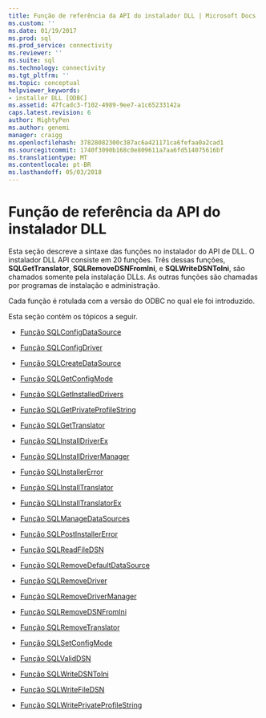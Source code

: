 ```yaml
---
title: Função de referência da API do instalador DLL | Microsoft Docs
ms.custom: ''
ms.date: 01/19/2017
ms.prod: sql
ms.prod_service: connectivity
ms.reviewer: ''
ms.suite: sql
ms.technology: connectivity
ms.tgt_pltfrm: ''
ms.topic: conceptual
helpviewer_keywords:
- installer DLL [ODBC]
ms.assetid: 47fcadc3-f102-4989-9ee7-a1c65233142a
caps.latest.revision: 6
author: MightyPen
ms.author: genemi
manager: craigg
ms.openlocfilehash: 37828082300c387ac6a421171ca6fefaa0a2cad1
ms.sourcegitcommit: 1740f3090b168c0e809611a7aa6fd514075616bf
ms.translationtype: MT
ms.contentlocale: pt-BR
ms.lasthandoff: 05/03/2018
---
```

# <a name="installer-dll-api-reference-function"></a>Função de referência da API do instalador DLL
Esta seção descreve a sintaxe das funções no instalador do API de DLL. O instalador DLL API consiste em 20 funções. Três dessas funções, **SQLGetTranslator**, **SQLRemoveDSNFromIni**, e **SQLWriteDSNToIni**, são chamados somente pela instalação DLLs. As outras funções são chamadas por programas de instalação e administração.  
  
 Cada função é rotulada com a versão do ODBC no qual ele foi introduzido.  
  
 Esta seção contém os tópicos a seguir.  
  
-   [Função SQLConfigDataSource](../../../odbc/reference/syntax/sqlconfigdatasource-function.md)  
  
-   [Função SQLConfigDriver](../../../odbc/reference/syntax/sqlconfigdriver-function.md)  
  
-   [Função SQLCreateDataSource](../../../odbc/reference/syntax/sqlcreatedatasource-function.md)  
  
-   [Função SQLGetConfigMode](../../../odbc/reference/syntax/sqlgetconfigmode-function.md)  
  
-   [Função SQLGetInstalledDrivers](../../../odbc/reference/syntax/sqlgetinstalleddrivers-function.md)  
  
-   [Função SQLGetPrivateProfileString](../../../odbc/reference/syntax/sqlgetprivateprofilestring-function.md)  
  
-   [Função SQLGetTranslator](../../../odbc/reference/syntax/sqlgettranslator-function.md)  
  
-   [Função SQLInstallDriverEx](../../../odbc/reference/syntax/sqlinstalldriverex-function.md)  
  
-   [Função SQLInstallDriverManager](../../../odbc/reference/syntax/sqlinstalldrivermanager-function.md)  
  
-   [Função SQLInstallerError](../../../odbc/reference/syntax/sqlinstallererror-function.md)  
  
-   [Função SQLInstallTranslator](../../../odbc/reference/syntax/sqlinstalltranslator-function.md)  
  
-   [Função SQLInstallTranslatorEx](../../../odbc/reference/syntax/sqlinstalltranslatorex-function.md)  
  
-   [Função SQLManageDataSources](../../../odbc/reference/syntax/sqlmanagedatasources.md)  
  
-   [Função SQLPostInstallerError](../../../odbc/reference/syntax/sqlpostinstallererror-function.md)  
  
-   [Função SQLReadFileDSN](../../../odbc/reference/syntax/sqlreadfiledsn-function.md)  
  
-   [Função SQLRemoveDefaultDataSource](../../../odbc/reference/syntax/sqlremovedefaultdatasource-function.md)  
  
-   [Função SQLRemoveDriver](../../../odbc/reference/syntax/sqlremovedriver-function.md)  
  
-   [Função SQLRemoveDriverManager](../../../odbc/reference/syntax/sqlremovedrivermanager-function.md)  
  
-   [Função SQLRemoveDSNFromIni](../../../odbc/reference/syntax/sqlremovedsnfromini-function.md)  
  
-   [Função SQLRemoveTranslator](../../../odbc/reference/syntax/sqlremovetranslator-function.md)  
  
-   [Função SQLSetConfigMode](../../../odbc/reference/syntax/sqlsetconfigmode-function.md)  
  
-   [Função SQLValidDSN](../../../odbc/reference/syntax/sqlvaliddsn-function.md)  
  
-   [Função SQLWriteDSNToIni](../../../odbc/reference/syntax/sqlwritedsntoini-function.md)  
  
-   [Função SQLWriteFileDSN](../../../odbc/reference/syntax/sqlwritefiledsn-function.md)  
  
-   [Função SQLWritePrivateProfileString](../../../odbc/reference/syntax/sqlwriteprivateprofilestring-function.md)
